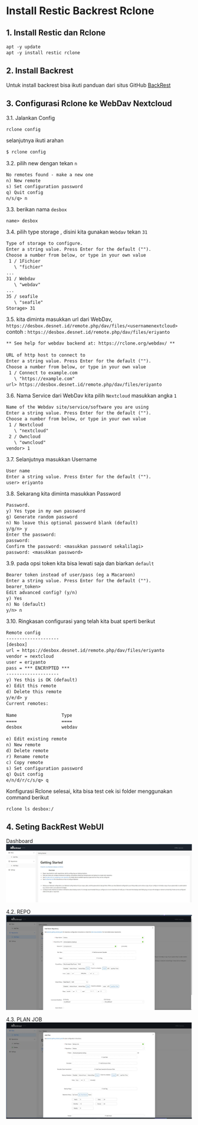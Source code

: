 # Install Restic Backrest Rclone

## 1. Install Restic  dan Rclone 

```
apt -y update
apt -y install restic rclone
```

## 2. Install Backrest
Untuk install backrest bisa ikuti panduan dari situs GitHub [BackRest](https://github.com/garethgeorge/backrest)

## 3.  Configurasi Rclone ke WebDav Nextcloud
3.1. Jalankan Config
```
rclone config
```
selanjutnya ikuti arahan 

```bash
$ rclone config
```
3.2. pilih new dengan tekan `n`
```
No remotes found - make a new one
n) New remote
s) Set configuration password
q) Quit config
n/s/q> n
```
3.3. berikan nama `desbox`
```
name> desbox
```
3.4. pilih type storage , disini kita gunakan `Webdav` tekan `31`
```
Type of storage to configure.
Enter a string value. Press Enter for the default ("").
Choose a number from below, or type in your own value
 1 / 1Fichier
   \ "fichier"
...
31 / Webdav
   \ "webdav"
...
35 / seafile
   \ "seafile"
Storage> 31
```
3.5. kita diminta masukkan url dari WebDav, `https://desbox.desnet.id/remote.php/dav/files/<usernamenextcloud>`
contoh : `https://desbox.desnet.id/remote.php/dav/files/eriyanto`
```
** See help for webdav backend at: https://rclone.org/webdav/ **

URL of http host to connect to
Enter a string value. Press Enter for the default ("").
Choose a number from below, or type in your own value
 1 / Connect to example.com
   \ "https://example.com"
url> https://desbox.desnet.id/remote.php/dav/files/eriyanto
```
3.6. Nama Service dari WebDav kita pilih `Nextcloud` masukkan angka `1`
```
Name of the Webdav site/service/software you are using
Enter a string value. Press Enter for the default ("").
Choose a number from below, or type in your own value
 1 / Nextcloud
   \ "nextcloud"
 2 / Owncloud
   \ "owncloud"
vendor> 1
```
3.7. Selanjutnya masukkan Username

```
User name
Enter a string value. Press Enter for the default ("").
user> eriyanto
```
3.8. Sekarang kita diminta masukkan Password
```
Password.
y) Yes type in my own password
g) Generate random password
n) No leave this optional password blank (default)
y/g/n> y
Enter the password:
password: 
Confirm the password: <masukkan password sekalilagi>
password: <masukkan password>
```
3.9. pada opsi token kita bisa lewati saja dan biarkan `default`
```
Bearer token instead of user/pass (eg a Macaroon)
Enter a string value. Press Enter for the default ("").
bearer_token>
Edit advanced config? (y/n)
y) Yes
n) No (default)
y/n> n
```

3.10. Ringkasan configurasi yang telah kita buat sperti berikut
```
Remote config
--------------------
[desbox]
url = https://desbox.desnet.id/remote.php/dav/files/eriyanto
vendor = nextcloud
user = eriyanto
pass = *** ENCRYPTED ***
--------------------
y) Yes this is OK (default)
e) Edit this remote
d) Delete this remote
y/e/d> y
Current remotes:

Name                 Type
====                 ====
desbox               webdav

e) Edit existing remote
n) New remote
d) Delete remote
r) Rename remote
c) Copy remote
s) Set configuration password
q) Quit config
e/n/d/r/c/s/q> q

```


Konfigurasi Rclone selesai, kita bisa test cek isi folder menggunakan command berikut
```
rclone ls desbox:/
```

## 4. Seting BackRest WebUI

Dashboard
![image](https://github.com/deseriyanto/resticwithrclone/blob/main/images/1.jpeg)

4.2. REPO
![image](https://github.com/deseriyanto/resticwithrclone/blob/main/images/2%20repo.jpeg)

4.3. PLAN JOB
![image](https://github.com/deseriyanto/resticwithrclone/blob/main/images/3.jpeg)

